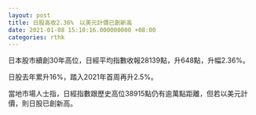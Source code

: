 ```yaml
---
layout: post
title: 日股高收2.36%　以美元計價已創新高
date: 2021-01-08 15:10:16.000000000 +08:00
categories: rthk
---
```


日本股市續創30年高位，日經平均指數收報28139點，升648點，升幅2.36%。

日股去年累升16%，踏入2021年首周再升2.5%。

當地市場人士指，日經指數跟歷史高位38915點仍有逾萬點距離，但若以美元計價，則日股已創新高。
